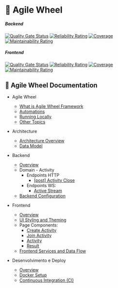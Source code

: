 # 🌟 Agile Wheel

##### Backend

[![Quality Gate Status](https://sonarcloud.io/api/project_badges/measure?project=agile-wheel-backend&metric=alert_status&token=9d0cd835443052bd0655035c3b8c6e2a58b123b1)](https://sonarcloud.io/summary/new_code?id=agile-wheel-backend) [![Reliability Rating](https://sonarcloud.io/api/project_badges/measure?project=agile-wheel-backend&metric=reliability_rating&token=9d0cd835443052bd0655035c3b8c6e2a58b123b1)](https://sonarcloud.io/summary/new_code?id=agile-wheel-backend) [![Coverage](https://sonarcloud.io/api/project_badges/measure?project=agile-wheel-backend&metric=coverage&token=9d0cd835443052bd0655035c3b8c6e2a58b123b1)](https://sonarcloud.io/summary/new_code?id=agile-wheel-backend) [![Maintainability Rating](https://sonarcloud.io/api/project_badges/measure?project=agile-wheel-backend&metric=sqale_rating&token=9d0cd835443052bd0655035c3b8c6e2a58b123b1)](https://sonarcloud.io/summary/new_code?id=agile-wheel-backend)

##### Frontend

[![Quality Gate Status](https://sonarcloud.io/api/project_badges/measure?project=agile-wheel-frontend&metric=alert_status&token=a46c4dbfd6dcc1ede0341d0e17c158a7f1d2c58b)](https://sonarcloud.io/summary/new_code?id=agile-wheel-frontend) [![Reliability Rating](https://sonarcloud.io/api/project_badges/measure?project=agile-wheel-frontend&metric=reliability_rating&token=a46c4dbfd6dcc1ede0341d0e17c158a7f1d2c58b)](https://sonarcloud.io/summary/new_code?id=agile-wheel-frontend) [![Coverage](https://sonarcloud.io/api/project_badges/measure?project=agile-wheel-frontend&metric=coverage&token=a46c4dbfd6dcc1ede0341d0e17c158a7f1d2c58b)](https://sonarcloud.io/summary/new_code?id=agile-wheel-frontend) [![Maintainability Rating](https://sonarcloud.io/api/project_badges/measure?project=agile-wheel-frontend&metric=sqale_rating&token=a46c4dbfd6dcc1ede0341d0e17c158a7f1d2c58b)](https://sonarcloud.io/summary/new_code?id=agile-wheel-frontend)


## 📘 Agile Wheel Documentation

- Agile Wheel
    - [What is Agile Wheel Framework](docs/README.md)
    - [Automations](docs/automations.md)
    - [Running Locally](docs/local-run.md)
    - [Other Topics](docs/others.md)

- Architecture
    - [Architecture Overview](docs/1-architecture/README.md)
    - [Data Model](docs/1-architecture/data-model.md)

-  Backend
    - [Overview](docs/2-backend/README.md)
    - Domain - Activity
      - Endpoints HTTP
        - [[post] Activity Close](docs/2-backend/triggers/http_post_activity_close.md)
      - Endpoints WS: 
        - [Active Stream](docs/2-backend/domain-activity-ws.md)
    - [Backend Configuration](docs/2-backend/backend-configuration.md)

- Frontend
    - [Overview](docs/3-frontend/README.md)
    - [UI Styling and Theming](docs/3-frontend/ui-styling-theming.md)
    - Page Components:
      - [Create Activity](docs/3-frontend/component-activity-creation-entry.md)
      - [Join Activity](docs/3-frontend/component-activity-creation-join.md)
      - [Activity](docs/3-frontend/component-activity.md)
      - [Result](docs/3-frontend/component-result.md)
    - [Frontend Services and Data Flow](docs/3-frontend/frontend-services-data-flow.md)

- Desenvolvimento e Deploy
    - [Overview](docs/4-development-deployment/README.md)
    - [Docker Setup](docs/4-development-deployment/docker-setup.md)
    - [Continuous Integration (CI)](docs/4-development-deployment/continuous-integration.md)
